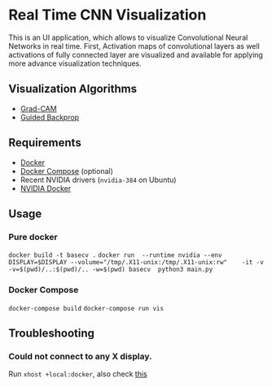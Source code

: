 # Real Time CNN Visualization

This is an UI application, which allows to visualize Convolutional Neural Networks in real time.
First, Activation maps of convolutional layers as well activations of fully connected layer are visualized and available for applying more advance visualization techniques.

## Visualization Algorithms

* [Grad-CAM](https://arxiv.org/abs/1610.02391 "Grad-CAM: Visual Explanations from Deep Networks via Gradient-based Localization")
* [Guided Backprop](https://arxiv.org/abs/1412.6806 "Striving for Simplicity: The All Convolutional Net")

## Requirements

* [Docker](https://docs.docker.com/install/linux/docker-ce/ubuntu/)
* [Docker Compose](https://docs.docker.com/compose/install/) (optional)
* Recent NVIDIA drivers (`nvidia-384` on Ubuntu)
* [NVIDIA Docker](https://github.com/NVIDIA/nvidia-docker )


## Usage

### Pure docker
`docker build -t basecv .`
`docker run  --runtime nvidia --env DISPLAY=$DISPLAY --volume="/tmp/.X11-unix:/tmp/.X11-unix:rw"    -it -v  -v=$(pwd)/..:$(pwd)/.. -w=$(pwd) basecv  python3 main.py`

### Docker Compose

`docker-compose build`
`docker-compose run vis`

## Troubleshooting

### Could not connect to any X display.

Run `xhost +local:docker`, also check [this](https://forums.docker.com/t/start-a-gui-application-as-root-in-a-ubuntu-container/17069)
